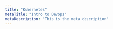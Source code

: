 ```yaml
---
title: "Kubernetes"
metaTitle: "Intro to Devops"
metaDescription: "This is the meta description"
---
```

